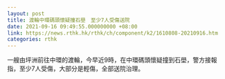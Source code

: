 ```yaml
---
layout: post
title: 渡輪中環碼頭懷疑撞石壆　至少7人受傷送院
date: 2021-09-16 09:49:55.000000000 +08:00
link: https://news.rthk.hk/rthk/ch/component/k2/1610808-20210916.htm
categories: rthk
---
```


一艘由坪洲前往中環的渡輪，今早近9時，在中環碼頭懷疑撞到石壆，警方接報指，至少7人受傷，大部分是輕傷，全部送院治理。
